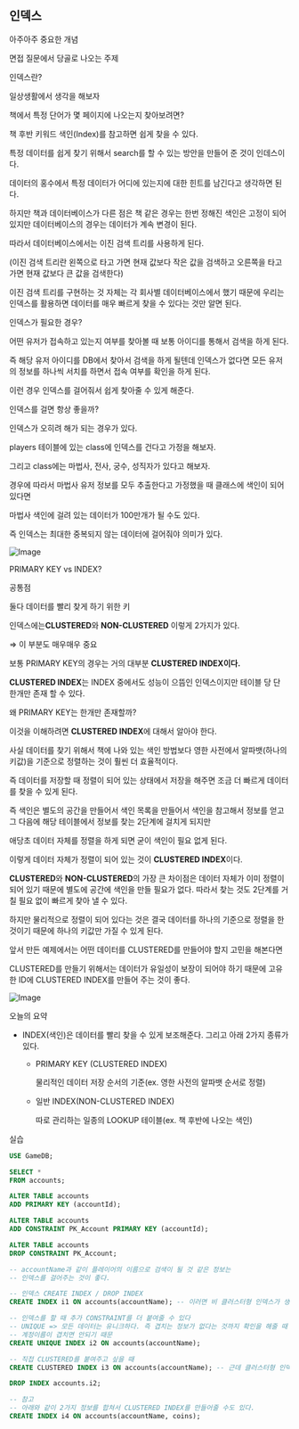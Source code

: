 ## 인덱스

아주아주 중요한 개념

면접 질문에서 당골로 나오는 주제

인덱스란?

일상생활에서 생각을 해보자

책에서 특정 단어가 몇 페이지에 나오는지 찾아보려면?

책 후반 키워드 색인(Index)를 참고하면 쉽게 찾을 수 있다.

특정 데이터를 쉽게 찾기 위해서 search를 할 수 있는 방안을 만들어 준 것이 인데스이다.

데이터의 홍수에서 특정 데이터가 어디에 있는지에 대한 힌트를 남긴다고 생각하면 된다.

하지만 책과 데이터베이스가 다른 점은 책 같은 경우는 한번 정해진 색인은 고정이 되어 있지만 데이터베이스의 경우는 데이터가 계속 변경이 된다.

따라서 데이터베이스에서는 이진 검색 트리를 사용하게 된다.

(이진 검색 트리란 왼쪽으로 타고 가면 현재 값보다 작은 값을 검색하고 오른쪽을 타고 가면 현재 값보다 큰 값을 검색한다)

이진 검색 트리를 구현하는 것 자체는 각 회사별 데이터베이스에서 했기 때문에 우리는 인덱스를 활용하면 데이터를 매우 빠르게 찾을 수 있다는 것만 알면 된다.

인덱스가 필요한 경우?

어떤 유저가 접속하고 있는지 여부를 찾아볼 때 보통 아이디를 통해서 검색을 하게 된다.

즉 해당 유저 아이디를 DB에서 찾아서 검색을 하게 될텐데 인덱스가 없다면 모든 유저의 정보를 하나씩 서치를 하면서 접속 여부를 확인을 하게 된다.

이런 경우 인덱스를 걸어줘서 쉽게 찾아줄 수 있게 해준다.

인덱스를 걸면 항상 좋을까?

인덱스가 오히려 해가 되는 경우가 있다.

players 테이블에 있는 class에 인덱스를 건다고 가정을 해보자. 

그리고 class에는 마법사, 전사, 궁수, 성직자가 있다고 해보자.

경우에 따라서 마법사 유저 정보를 모두 추출한다고 가정했을 때 클래스에 색인이 되어 있다면

마법사 색인에 걸려 있는 데이터가 100만개가 될 수도 있다.

즉 인덱스는 최대한 중복되지 않는 데이터에 걸어줘야 의미가 있다.

![Image](https://github.com/user-attachments/assets/76b2d65d-7944-43e3-9a02-c53c3dd8e985)

PRIMARY KEY vs INDEX?

공통점 

둘다 데이터를 빨리 찾게 하기 위한 키

인덱스에는**CLUSTERED**와 **NON-CLUSTERED** 이렇게 2가지가 있다.

⇒ 이 부분도 매우매우 중요

보통 PRIMARY KEY의 경우는 거의 대부분 **CLUSTERED INDEX이다.**

**CLUSTERED INDEX**는 INDEX 중에서도 성능이 으뜸인 인덱스이지만 테이블 당 단 한개만 존재 할 수 있다.

왜 PRIMARY KEY는 한개만 존재할까?

이것을 이해하려면 **CLUSTERED INDEX**에 대해서 알아야 한다.

사실 데이터를 찾기 위해서 책에 나와 있는 색인 방법보다 영한 사전에서 알파뱃(하나의 키값)을 기준으로 정렬하는 것이 훨씬 더 효율적이다.

즉 데이터를 저장할 때 정렬이 되어 있는 상태에서 저장을 해주면 조금 더 빠르게 데이터를 찾을 수 있게 된다.

즉 색인은 별도의 공간을 만들어서 색인 목록을 만들어서 색인을 참고해서 정보를 얻고 그 다음에 해당 테이블에서 정보를 찾는 2단계에 걸치게 되지만 

애당초 데이터 자체를 정렬을 하게 되면 굳이 색인이 필요 없게 된다.

이렇게 데이터 자체가 정렬이 되어 있는 것이 **CLUSTERED INDEX**이다.

**CLUSTERED**와 **NON-CLUSTERED**의 가장 큰 차이점은 데이터 자체가 이미 정렬이 되어 있기 때문에 별도에 공간에 색인을 만들 필요가 없다. 따라서 찾는 것도 2단계를 거칠 필요 없이 빠르게 찾아 낼 수 있다.

하지만 물리적으로 정렬이 되어 있다는 것은 결국 데이터를 하나의 기준으로 정렬을 한 것이기 때문에 하나의 키값만 가질 수 있게 된다.

앞서 만든 예제에서는 어떤 데이터를 CLUSTERED를 만들어야 할지 고민을 해본다면

CLUSTERED를 만들기 위해서는 데이터가 유일성이 보장이 되어야 하기 때문에 고유한 ID에 CLUSTERED INDEX를 만들어 주는 것이 좋다.

![Image](https://github.com/user-attachments/assets/bf3e3f4c-8944-418e-81ec-7b09484272ef)

오늘의 요약

- INDEX(색인)은 데이터를 빨리 찾을 수 있게 보조해준다. 그리고 아래 2가지 종류가 있다.
    - PRIMARY KEY (CLUSTERED INDEX)
        
        물리적인 데이터 저장 순서의 기준(ex. 영한 사전의 알파뱃 순서로 정렬)
        
    - 일반 INDEX(NON-CLUSTERED INDEX)
        
        따로 관리하는 일종의 LOOKUP 테이블(ex. 책 후반에 나오는 색인)
        

실습

```sql
USE GameDB;

SELECT *
FROM accounts;

ALTER TABLE accounts
ADD PRIMARY KEY (accountId);

ALTER TABLE accounts
ADD CONSTRAINT PK_Account PRIMARY KEY (accountId);

ALTER TABLE accounts
DROP CONSTRAINT PK_Account;

-- accountName과 같이 플레이어의 이름으로 검색이 될 것 같은 정보는
-- 인덱스를 걸어주는 것이 좋다.

-- 인덱스 CREATE INDEX / DROP INDEX
CREATE INDEX i1 ON accounts(accountName); -- 이러면 비 클러스터형 인덱스가 생성된다

-- 인덱스를 할 때 추가 CONSTRAINT를 더 붙여줄 수 있다
-- UNIQUE => 모든 데이터는 유니크하다. 즉 겹치는 정보가 없다는 것까지 확인을 해줄 때 추가해준다.
-- 계정이름이 겹치면 안되기 때문
CREATE UNIQUE INDEX i2 ON accounts(accountName);

-- 직접 CLUSTERED를 붙여주고 싶을 때
CREATE CLUSTERED INDEX i3 ON accounts(accountName); -- 근데 클러스터형 인덱스는 딱 하나만 만들수 있다

DROP INDEX accounts.i2;

-- 참고
-- 아래와 같이 2가지 정보를 합쳐서 CLUSTERED INDEX를 만들어줄 수도 있다.
CREATE INDEX i4 ON accounts(accountName, coins);
```